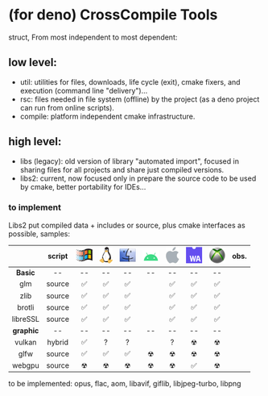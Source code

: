 # (for deno) CrossCompile Tools
struct, From most independent to most dependent:

## low level:
 - util: utilities for files, downloads, life cycle (exit), cmake fixers, and execution (command line "delivery")...
 - rsc: files needed in file system (offline) by the project (as a deno project can run from online scripts).
 - compile: platform independent cmake infrastructure.

## high level:
 - libs (legacy): old version of library "automated import", focused in sharing files for all projects and share just compiled versions.
 - libs2: current, now focused only in prepare the source code to be used by cmake, better portability for IDEs...

### to implement
Libs2 put compiled data + includes or source, plus cmake interfaces as possible, samples:

| | script | ![Windows](./md/win.png) | ![Linux](./md/lnx.png) | ![MacOS](./md/mac.png) | ![Android](./md/and.png) | ![IOS](./md/ios.png) | ![WEB](./md/asm.png) | ![UWP/XBOX](./md/xbx.png) | obs. |
| :---: | :---: | :---: | :---: | :---: | :---: | :---: | :---: | :---: | :--- |
| **Basic** | -- | -- | -- | -- | -- | -- | -- | -- | |
| glm       | source | ✅ | ✅ | ✅ | | ✅ | ✅ | ✅ | |
| zlib      | source | ✅ | ✅ | ✅ | | ✅ | ✅ | ✅ | |
| brotli    | source | ✅ | ✅ | ✅ | | ✅ | ✅ | ✅ | |
| libreSSL  | source | ✅ | ✅ | ✅ | | ✅ | ✅ | ✅ | |
| **graphic** | -- | -- | -- | -- | -- | -- | -- | -- | |
| vulkan    | hybrid | ✅ | ? | ? | | ? | ☢ | ☢ | |
| glfw      | source | ✅ | ✅ | ✅ | ☢ | ☢ | ☢ | ☢ | |
| webgpu    | source | ☢ | ☢ | ☢ | ☢ | ☢ | ✅ | ☢ | |

to be implemented:
 opus, flac, aom, libavif, giflib, libjpeg-turbo, libpng
